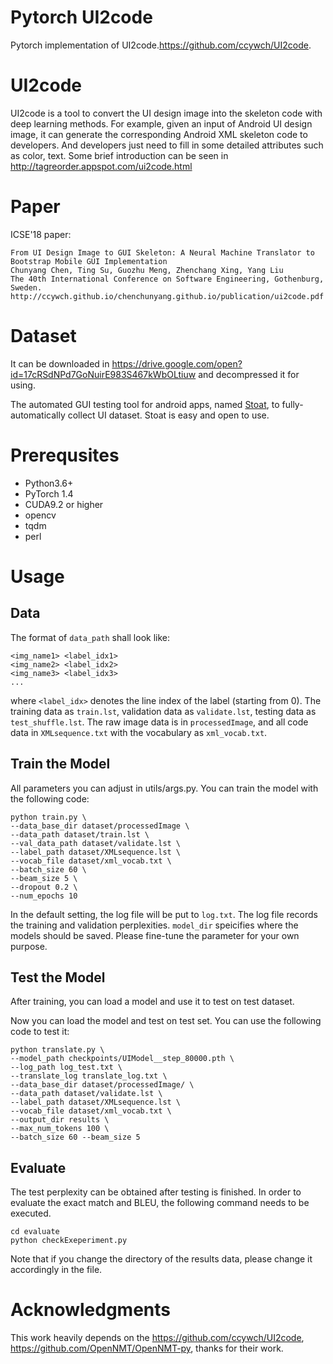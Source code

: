 # Pytorch UI2code
Pytorch implementation of UI2code.https://github.com/ccywch/UI2code.
# UI2code
UI2code is a tool to convert the UI design image into the skeleton code with deep learning methods.
For example, given an input of Android UI design image, it can generate the corresponding Android XML skeleton code to developers. And developers just need to fill in some detailed attributes such as color, text.
Some brief introduction can be seen in http://tagreorder.appspot.com/ui2code.html

# Paper
ICSE'18 paper:

    From UI Design Image to GUI Skeleton: A Neural Machine Translator to Bootstrap Mobile GUI Implementation
    Chunyang Chen, Ting Su, Guozhu Meng, Zhenchang Xing, Yang Liu
    The 40th International Conference on Software Engineering, Gothenburg, Sweden.
    http://ccywch.github.io/chenchunyang.github.io/publication/ui2code.pdf


# Dataset
It can be downloaded in https://drive.google.com/open?id=17cRSdNPd7GoNuirE983S467kWbOLtiuw and decompressed it for using.

The automated GUI testing tool for android apps, named [Stoat](https://tingsu.github.io/files/stoat.html), to fully-automatically collect UI dataset. Stoat is easy and open to use. 

# Prerequsites

- Python3.6+
- PyTorch 1.4
- CUDA9.2 or higher
- opencv
- tqdm
- perl


# Usage

## Data

The format of `data_path` shall look like:

```
<img_name1> <label_idx1>
<img_name2> <label_idx2>
<img_name3> <label_idx3>
...
```
where `<label_idx>` denotes the line index of the label (starting from 0).
The training data as `train.lst`, validation data as `validate.lst`, testing data as `test_shuffle.lst`.
The raw image data is in `processedImage`, and all code data in `XMLsequence.txt` with the vocabulary as `xml_vocab.txt`.

## Train the Model

All parameters you can adjust in utils/args.py. You can train the model with the following code:
```
python train.py \
--data_base_dir dataset/processedImage \
--data_path dataset/train.lst \
--val_data_path dataset/validate.lst \
--label_path dataset/XMLsequence.lst \
--vocab_file dataset/xml_vocab.txt \
--batch_size 60 \
--beam_size 5 \
--dropout 0.2 \
--num_epochs 10
```
In the default setting, the log file will be put to `log.txt`. The log file records the training and validation perplexities. `model_dir` speicifies where the models should be saved. Please fine-tune the parameter for your own purpose.

## Test the Model

After training, you can load a model and use it to test on test dataset. 

Now you can load the model and test on test set. 
You can use the following code to test it:

```
python translate.py \
--model_path checkpoints/UIModel__step_80000.pth \
--log_path log_test.txt \
--translate_log translate_log.txt \
--data_base_dir dataset/processedImage/ \
--data_path dataset/validate.lst \
--label_path dataset/XMLsequence.lst \
--vocab_file dataset/xml_vocab.txt \
--output_dir results \
--max_num_tokens 100 \
--batch_size 60 --beam_size 5
```

## Evaluate
The test perplexity can be obtained after testing is finished. In order to evaluate the exact match and BLEU, the following command needs to be executed.

```
cd evaluate
python checkExeperiment.py
```
Note that if you change the directory of the results data, please change it accordingly in the file.


# Acknowledgments
This work heavily depends on the <https://github.com/ccywch/UI2code>, <https://github.com/OpenNMT/OpenNMT-py>, thanks for their work.
